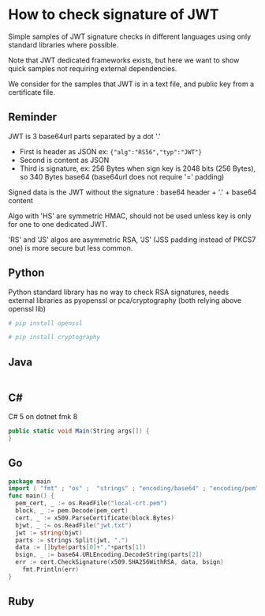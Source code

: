 How to check signature of JWT
=============================

Simple samples of JWT signature checks in different languages using only standard libraries where possible.

Note that JWT dedicated frameworks exists, but here we want to show quick samples not requiring external dependencies.

We consider for the samples that JWT is in a text file, and public key from a certificate file.

Reminder
--------

JWT is 3 base64url parts separated by a dot '.'
- First is header as JSON ex: `{"alg":"RS56","typ":"JWT"}`
- Second is content as JSON
- Third is signature, ex: 256 Bytes when sign key is 2048 bits (256 Bytes), so 340 Bytes base64 (base64url does not require '=' padding)

Signed data is the JWT without the signature : base64 header + '.' + base64 content

Algo with 'HS' are symmetric HMAC, should not be used unless key is only for one to one dedicated JWT.

'RS' and 'JS' algos are asymmetric RSA, 'JS' (JSS padding instead of PKCS7 one) is more secure but less common.

Python
------

Python standard library has no way to check RSA signatures, needs external libraries as pyopenssl or pca/cryptography (both relying above openssl lib)

```python
# pip install openssl
```

```python
# pip install cryptography
```

Java
----

```java

```

C#
----

C# 5 on dotnet fmk 8

```csharp
public static void Main(String args[]) {
}
```


Go
--


```go
package main
import ( "fmt" ; "os" ;  "strings" ; "encoding/base64" ; "encoding/pem" ; "crypto/x509" )
func main() {
  pem_cert, _ := os.ReadFile("local-crt.pem")
  block, _ := pem.Decode(pem_cert)
  cert, _ := x509.ParseCertificate(block.Bytes)
  bjwt, _ := os.ReadFile("jwt.txt")
  jwt := string(bjwt)
  parts := strings.Split(jwt, ".")
  data := []byte(parts[0]+"."+parts[1])
  bsign, _ := base64.URLEncoding.DecodeString(parts[2])
  err := cert.CheckSignature(x509.SHA256WithRSA, data, bsign)
	fmt.Println(err)
}
```

Ruby
----

```ruby
```
